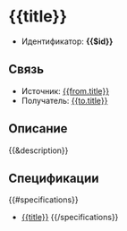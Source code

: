 # {{title}}
* Идентификатор: **{{$id}}**

## Связь
* Источник: [{{from.title}}](/entities/components/blank?dh-component-id={{from.$id}})
* Получатель: [{{to.title}}](/entities/components/blank?dh-component-id={{to.$id}})

## Описание
{{&description}}

## Спецификации
{{#specifications}}
* [{{title}}](/entities/seaf.app.integration_specifications/blank?seaf-int-spec-id={{$id}})
{{/specifications}}


